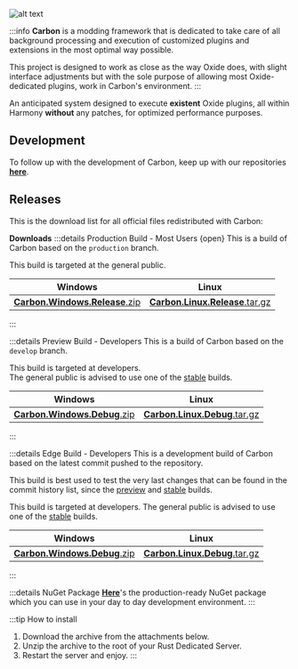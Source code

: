 ![alt text](/logos/carbon-banner.png)

:::info 
**Carbon** is a modding framework that is dedicated to take care of all background processing and execution of customized plugins and extensions in the most optimal way possible.

This project is designed to work as close as the way Oxide does, with slight interface adjustments but with the sole purpose of allowing most Oxide-dedicated plugins, work in Carbon's environment.
:::

An anticipated system designed to execute **existent** Oxide plugins, all within Harmony **without** any patches, for optimized performance purposes.

## Development

To follow up with the development of Carbon, keep up with our repositories [**here**](https://github.com/CarbonCommunity).

## Releases  
This is the download list for all official files redistributed with Carbon:

**Downloads**
:::details Production Build - Most Users {open}
This is a build of Carbon based on the `production` branch.

This build is targeted at the general public.

|Windows|Linux|
| :-----: | :----: |
| [**Carbon.Windows.Release**.zip](https://github.com/CarbonCommunity/Carbon.Core/releases/download/production\_build/Carbon.Windows.Release.zip) | [**Carbon.Linux.Release**.tar.gz](https://github.com/CarbonCommunity/Carbon.Core/releases/download/production\_build/Carbon.Linux.Release.tar.gz) |
:::

:::details Preview Build - Developers
This is a build of Carbon based on the `develop` branch.

This build is targeted at developers.\
The general public is advised to use one of the [stable](https://github.com/Carbon-Modding/Carbon.Core/releases/latest) builds.

|Windows|Linux|
| :-----: | :----: |
| [**Carbon.Windows.Debug**.zip](https://github.com/CarbonCommunity/Carbon.Core/releases/download/preview\_build/Carbon.Windows.Debug.zip) | [**Carbon.Linux.Debug**.tar.gz](https://github.com/CarbonCommunity/Carbon.Core/releases/download/preview\_build/Carbon.Linux.Debug.tar.gz) |
:::

:::details Edge Build - Developers
This is a development build of Carbon based on the latest commit pushed to the repository.

This build is best used to test the very last changes that can be found in the commit history list, since the [preview](https://github.com/Carbon-Modding/Carbon.Core/releases/preview\_build) and [stable](https://github.com/Carbon-Modding/Carbon.Core/releases/latest) builds.

This build is targeted at developers.
The general public is advised to use one of the [stable](https://github.com/Carbon-Modding/Carbon.Core/releases/latest) builds.

|Windows|Linux|
| :-----: | :----: |
| [**Carbon.Windows.Debug**.zip](https://github.com/CarbonCommunity/Carbon.Core/releases/download/edge\_build/Carbon.Windows.Debug.zip) | [**Carbon.Linux.Debug**.tar.gz](https://github.com/CarbonCommunity/Carbon.Core/releases/download/edge\_build/Carbon.Linux.Debug.tar.gz) |
:::

:::details NuGet Package
[**Here**](https://www.nuget.org/packages/Carbon.Community)'s the production-ready NuGet package which you can use in your day to day development environment.
:::

:::tip How to install
1. Download the archive from the attachments below.
2. Unzip the archive to the root of your Rust Dedicated Server.
3. Restart the server and enjoy.
:::
